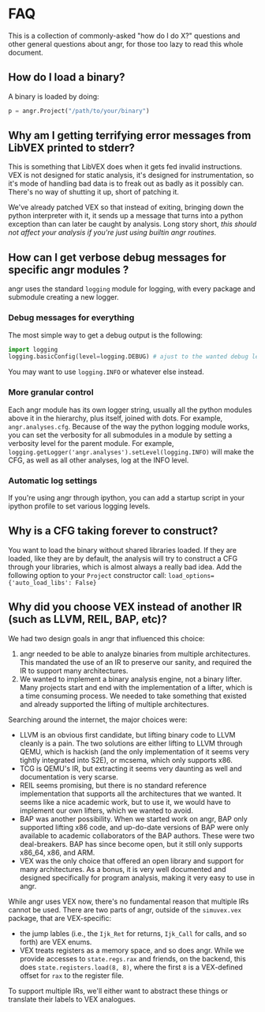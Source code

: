 # FAQ

This is a collection of commonly-asked "how do I do X?" questions and other general questions about angr, for those too lazy to read this whole document.

## How do I load a binary?

A binary is loaded by doing:

```python
p = angr.Project("/path/to/your/binary")
```

## Why am I getting terrifying error messages from LibVEX printed to stderr?

This is something that LibVEX does when it gets fed invalid instructions.
VEX is not designed for static analysis, it's designed for instrumentation, so it's mode of handling bad data is to freak out as badly as it possibly can.
There's no way of shutting it up, short of patching it.

We've already patched VEX so that instead of exiting, bringing down the python interpreter with it, it sends up a message that turns into a python exception than can later be caught by analysis.
Long story short, *this should not affect your analysis if you're just using builtin angr routines.*

## How can I get verbose debug messages for specific angr modules ?

angr uses the standard `logging` module for logging, with every package and submodule creating a new logger.

### Debug messages for everything
The most simple way to get a debug output is the following:
```python
import logging
logging.basicConfig(level=logging.DEBUG) # ajust to the wanted debug level
```

You may want to use `logging.INFO` or whatever else instead.

### More granular control
Each angr module has its own logger string, usually all the python modules
above it in the hierarchy, plus itself, joined with dots. For example,
`angr.analyses.cfg`. Because of the way the python logging module works, you
can set the verbosity for all submodules in a module by setting a verbosity
level for the parent module. For example, `logging.getLogger('angr.analyses').setLevel(logging.INFO)`
will make the CFG, as well as all other analyses, log at the INFO level.

### Automatic log settings
If you're using angr through ipython, you can add a startup script in your
ipython profile to set various logging levels.


## Why is a CFG taking forever to construct?
You want to load the binary without shared libraries loaded. If they are loaded,
like they are by default, the analysis will try to construct a CFG through your
libraries, which is almost always a really bad idea. Add the following option
to your `Project` constructor call: `load_options={'auto_load_libs': False}`


## Why did you choose VEX instead of another IR (such as LLVM, REIL, BAP, etc)?

We had two design goals in angr that influenced this choice:

1. angr needed to be able to analyze binaries from multiple architectures. This mandated the use of an IR to preserve our sanity, and required the IR to support many architectures.
2. We wanted to implement a binary analysis engine, not a binary lifter. Many projects start and end with the implementation of a lifter, which is a time consuming process. We needed to take something that existed and already supported the lifting of multiple architectures.

Searching around the internet, the major choices were:

- LLVM is an obvious first candidate, but lifting binary code to LLVM cleanly is a pain. The two solutions are either lifting to LLVM through QEMU, which is hackish (and the only implementation of it seems very tightly integrated into S2E), or mcsema, which only supports x86.
- TCG is QEMU's IR, but extracting it seems very daunting as well and documentation is very scarse.
- REIL seems promising, but there is no standard reference implementation that supports all the architectures that we wanted. It seems like a nice academic work, but to use it, we would have to implement our own lifters, which we wanted to avoid.
- BAP was another possibility. When we started work on angr, BAP only supported lifting x86 code, and up-do-date versions of BAP were only available to academic collaborators of the BAP authors. These were two deal-breakers. BAP has since become open, but it still only supports x86_64, x86, and ARM.
- VEX was the only choice that offered an open library and support for many architectures. As a bonus, it is very well documented and designed specifically for program analysis, making it very easy to use in angr.

While angr uses VEX now, there's no fundamental reason that multiple IRs cannot be used. There are two parts of angr, outside of the `simuvex.vex` package, that are VEX-specific:

- the jump lables (i.e., the `Ijk_Ret` for returns, `Ijk_Call` for calls, and so forth) are VEX enums.
- VEX treats registers as a memory space, and so does angr. While we provide accesses to `state.regs.rax` and friends, on the backend, this does `state.registers.load(8, 8)`, where the first `8` is a VEX-defined offset for `rax` to the register file.

To support multiple IRs, we'll either want to abstract these things or translate their labels to VEX analogues.
